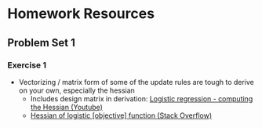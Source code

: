 # Homework Resources

## Problem Set 1

### Exercise 1
- Vectorizing / matrix form of some of the update rules are tough to derive on your own, especially the hessian
  - Includes design matrix in derivation: [Logistic regression - computing the Hessian (Youtube)]( https://www.youtube.com/watch?v=jUwjbiBUR-k&list=PLD0F06AA0D2E8FFBA&index=112)
  - [Hessian of logistic [objective] function (Stack Overflow)](https://stats.stackexchange.com/questions/68391/hessian-of-logistic-function)
